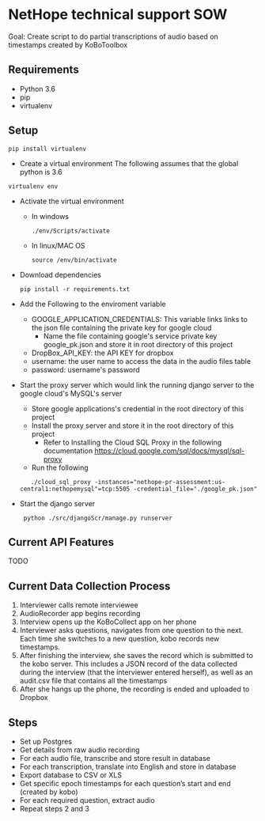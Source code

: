  # NetHope technical support SOW
Goal: Create script to do partial transcriptions of audio based on timestamps created by KoBoToolbox

## Requirements
- Python 3.6
- pip
- virtualenv

## Setup
````
pip install virtualenv
````
- Create a virtual environment
The following assumes that the global python is 3.6
````
virtualenv env
````
- Activate the virtual environment
    - In windows
        ````
        ./env/Scripts/activate
        ````
    - In linux/MAC OS
        ````
        source /env/bin/activate
        ````
- Download dependencies
  ````
  pip install -r requirements.txt
  ````
- Add the Following to the enviroment variable 
    - GOOGLE_APPLICATION_CREDENTIALS: This variable links links to the json file
 containing the private key for google cloud
        * Name the file containing google's service private key google_pk.json and store it in root directory of this project
    - DropBox_API_KEY: the API KEY for dropbox
    - username: the user name to access the data in the audio files table
    - password: username's password
    
- Start the proxy server which would link the running django server to the google cloud's MySQL's server
    - Store google applications's credential in the root directory of this project
    - Install the proxy server and store it in the root directory of this project
        - Refer to Installing the Cloud SQL Proxy in the following documentation https://cloud.google.com/sql/docs/mysql/sql-proxy
    - Run the following
    ```
       ./cloud_sql_proxy -instances="nethope-pr-assessment:us-central1:nethopemysql"=tcp:5505 -credential_file="./google_pk.json"
    ```
- Start the django server
    ```
     python ./src/djangoScr/manage.py runserver
    ```
    
## Current API Features
TODO


## Current Data Collection Process
1. Interviewer calls remote interviewee
2. AudioRecorder app begins recording
3. Interview opens up the KoBoCollect app on her phone
4. Interviewer asks questions, navigates from one question to the next. Each time she switches to a new question, kobo records new timestamps.
5. After finishing the interview, she saves the record which is submitted to the kobo server. This includes a JSON record of the data collected during the interview (that the interviewer entered herself), as well as an audit.csv file that contains all the timestamps
6. After she hangs up the phone, the recording is ended and uploaded to Dropbox

## Steps
- Set up Postgres
- Get details from raw audio recording
- For each audio file, transcribe and store result in database
- For each transcription, translate into English and store in database
- Export database to CSV or XLS
- Get specific epoch timestamps for each question’s start and end (created by kobo)
- For each required question, extract audio
- Repeat steps 2 and 3